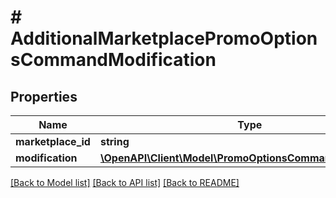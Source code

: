 # # AdditionalMarketplacePromoOptionsCommandModification

## Properties

Name | Type | Description | Notes
------------ | ------------- | ------------- | -------------
**marketplace_id** | **string** |  | [optional]
**modification** | [**\OpenAPI\Client\Model\PromoOptionsCommandModification**](PromoOptionsCommandModification.md) |  | [optional]

[[Back to Model list]](../../README.md#models) [[Back to API list]](../../README.md#endpoints) [[Back to README]](../../README.md)
